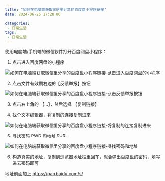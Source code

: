 ```yaml
---
title: "如何在电脑端获取微信里分享的百度盘小程序链接"
date: 2024-06-25 17:28:00

categories:
 - 日常生活
tags:
 - 日常生活
---
```


使用电脑端/手机端的微信软件打开百度网盘小程序：

1. 点击进入百度网盘的小程序

![如何在电脑端获取微信里分享的百度盘小程序链接-点击进入百度网盘的小程序](/如何在电脑端获取微信里分享的百度盘小程序链接-点击进入百度网盘的小程序.png "如何在电脑端获取微信里分享的百度盘小程序链接-点击进入百度网盘的小程序")

2. 点击文件有效期右边的【反馈举报】按钮

![如何在电脑端获取微信里分享的百度盘小程序链接-点击反馈举报按钮](/如何在电脑端获取微信里分享的百度盘小程序链接-点击反馈举报按钮.png "如何在电脑端获取微信里分享的百度盘小程序链接-点击反馈举报按钮")

3. 点击右上角的 【...】，然后选择 【复制链接】

4. 找个文本编辑器，将复制的连接复制进来

![如何在电脑端获取微信里分享的百度盘小程序链接-将复制的连接复制进来](/如何在电脑端获取微信里分享的百度盘小程序链接-将复制的连接复制进来.png "如何在电脑端获取微信里分享的百度盘小程序链接-将复制的连接复制进来")

5. 寻找密码 PWD 和地址 SURL

![如何在电脑端获取微信里分享的百度盘小程序链接-寻找密码和地址](/如何在电脑端获取微信里分享的百度盘小程序链接-寻找密码和地址.png "如何在电脑端获取微信里分享的百度盘小程序链接-寻找密码和地址")

6. 构造真实的地址，复制到浏览器地址栏里回车，就会弹出百度盘的密码，填写进去密码即可

地址前面加上 https://pan.baidu.com/s/
